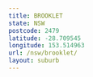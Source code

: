 ```yaml
---
title: BROOKLET
state: NSW
postcode: 2479
latitude: -28.709545
longitude: 153.514963
url: /nsw/brooklet/
layout: suburb
---
```

